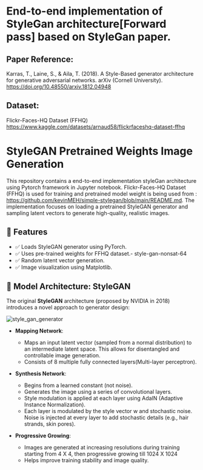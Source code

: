 
# End-to-end implementation of StyleGan architecture[Forward pass] based on StyleGan paper.



## Paper Reference:
Karras, T., Laine, S., & Aila, T. (2018). A Style-Based generator architecture for generative adversarial networks. arXiv (Cornell University). https://doi.org/10.48550/arxiv.1812.04948


## Dataset:

Flickr-Faces-HQ Dataset (FFHQ)
https://www.kaggle.com/datasets/arnaud58/flickrfaceshq-dataset-ffhq

# StyleGAN Pretrained Weights Image Generation

This repository contains a end-to-end implementation styleGan architecture using Pytorch framework in Jupyter notebook. Flickr-Faces-HQ Dataset (FFHQ) is used for training and pretrained model weight is being used from : https://github.com/kevinMEH/simple-stylegan/blob/main/README.md. 
The implementation focuses on loading a pretrained StyleGAN generator and sampling latent vectors to generate high-quality, realistic images.

## 🚀 Features

- ✅ Loads StyleGAN generator using PyTorch.
- ✅ Uses pre-trained weights for FFHQ dataset.- style-gan-nonsat-64
- ✅ Random latent vector generation.
- ✅ Image visualization using Matplotlib.

## 📐 Model Architecture: StyleGAN

The original **StyleGAN** architecture (proposed by NVIDIA in 2018) introduces a novel approach to generator design:

![style_gan_generator](https://github.com/user-attachments/assets/97b251d3-5195-4597-bba5-8ef4fae6eb58)

- **Mapping Network**:  
  - Maps an input latent vector (sampled from a normal distribution) to an intermediate latent space. This allows for disentangled and controllable image generation.
  - Consists of 8 multiple fully connected layers(Multi-layer perceptron).

- **Synthesis Network**:
  - Begins from a learned constant (not noise).
  - Generates the image using a series of convolutional layers.
  - Style modulation is applied at each layer using AdaIN (Adaptive Instance Normalization).
  - Each layer is modulated by the style vector w and stochastic noise. Noise is injected at every layer to add stochastic details (e.g., hair strands, skin pores).

- **Progressive Growing**:
  - Images are generated at increasing resolutions during training starting from 4 X 4, then progressive growing till 1024 X 1024
  - Helps improve training stability and image quality.





